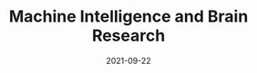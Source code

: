 ---
title: "Machine Intelligence and Brain Research"
collection: teaching
type: "Winter course"
permalink: /teaching/ccbr
venue: "Center for Computational Brain Research at Indian Institute of Technology, Madras"
date: 2021-09-22
location: "India"
excerpt: "<ul> <li>Prepared content for the winter course which was taught to over 500 enrolled students.</li> <li>Led tutorial sessions each week, guiding students through prepared material and helping them clarify their doubts along the way.</li> </ul> <a href=https://ignasa007.github.io/files/certificate-ccbr.pdf>Certification</a>."
---